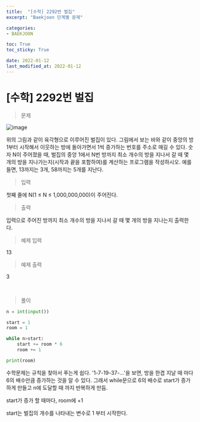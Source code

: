 ```yaml
---
title:  "[수학] 2292번 벌집"
excerpt: "Baekjoon 단계별 문제"

categories:
- BAEKJOON

toc: True
toc_sticky: True

date: 2022-01-12
last_modified_at: 2022-01-12
---
```


# [수학] 2292번 벌집

> 문제

![image](https://user-images.githubusercontent.com/76996686/149082668-fc00104a-3d8b-4477-9850-96547a0563b3.png)


위의 그림과 같이 육각형으로 이루어진 벌집이 있다. 그림에서 보는 바와 같이 중앙의 방 1부터 시작해서 이웃하는 방에 돌아가면서 1씩 증가하는 번호를 주소로 매길 수 있다. 숫자 N이 주어졌을 때, 벌집의 중앙 1에서 N번 방까지 최소 개수의 방을 지나서 갈 때 몇 개의 방을 지나가는지(시작과 끝을 포함하여)를 계산하는 프로그램을 작성하시오. 예를 들면, 13까지는 3개, 58까지는 5개를 지난다.

> 입력

첫째 줄에 N(1 ≤ N ≤ 1,000,000,000)이 주어진다.

> 출력

입력으로 주어진 방까지 최소 개수의 방을 지나서 갈 때 몇 개의 방을 지나는지 출력한다.

> 예제 입력

13

> 예제 출력

3

<br>

> 풀이

```python
n = int(input())

start = 1
room = 1

while n>start: 
    start += room * 6
    room += 1

print(room)
```

수학문제는 규칙을 찾아서 푸는게 쉽다. '1-7-19-37-...'을 보면, 방을 한겹 지날 때 마다 6의 배수만큼 증가하는 것을 알 수 있다. 그래서 while문으로 6의 배수로 start가 증가하게 만들고 n에 도달할 때 까지 반복하게 만듬.

start가 증가 할 때마다, room에 +1

start는 벌집의 개수를 나타내는 변수로 1 부터 시작한다. 